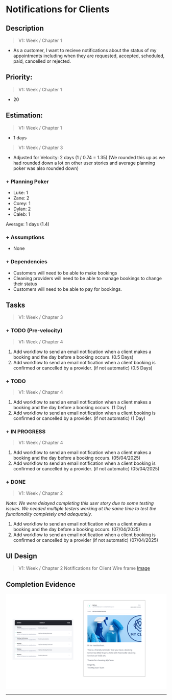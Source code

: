 # Notifications for Clients

## Description  
>   V1: Week / Chapter 1
- As a customer, I want to recieve notifications about the status of my appointments including when they are requested, accepted, scheduled, paid, cancelled or rejected. 

## Priority:  
>   V1: Week / Chapter 1

- 20

## Estimation:  

>   V1: Week / Chapter 1
- 1 days

>   V1: Week / Chapter 3
- Adjusted for Velocity: 2 days (1 / 0.74 = 1.35) (We rounded this up as we had rounded down a lot on other user stories and average planning poker was also rounded down)
  
### + Planning Poker  
  
- Luke: 1
- Zane: 2
- Corey: 1
- Dylan: 2
- Caleb: 1

Average: 1 days (1.4)

### + Assumptions  

- None

### + Dependencies

- Customers will need to be able to make bookings
- Cleaning providers will need to be able to manage bookings to change their status
- Customers will need to be able to pay for bookings. 

## Tasks  
>   V1: Week / Chapter 3
### + TODO (Pre-velocity)
>   V1: Week / Chapter 4
1. Add workflow to send an email notification when a client makes a booking and the day before a booking occurs. (0.5 Days)
2. Add workflow to send an email notification when a client booking is confirmed or cancelled by a provider. (if not automatic) (0.5 Days)
### + TODO
>   V1: Week / Chapter 4
1. Add workflow to send an email notification when a client makes a booking and the day before a booking occurs. (1 Day)
2. Add workflow to send an email notification when a client booking is confirmed or cancelled by a provider. (if not automatic) (1 Day)
### + IN PROGRESS 
>   V1: Week / Chapter 4
1. Add workflow to send an email notification when a client makes a booking and the day before a booking occurs. (05/04/2025)
2. Add workflow to send an email notification when a client booking is confirmed or cancelled by a provider. (if not automatic) (05/04/2025)
### + DONE
>   V1: Week / Chapter 2

*Note: We were delayed completing this user story due to some testing issues.  We needed multiple testers working at the same time to test the functionality completely and adequately.*

1. Add workflow to send an email notification when a client makes a booking and the day before a booking occurs. (07/04/2025)
2. Add workflow to send an email notification when a client booking is confirmed or cancelled by a provider (if not automatic) (07/04/2025)


## UI Design  
>   V1: Week / Chapter 2
> Notifications for Client Wire frame [Image](/images/ui_design/Notifications_for_Cleaners.png)


## Completion Evidence 
![](/images/iteration2_completion_evidence/client_notification_evidence.png)

---
